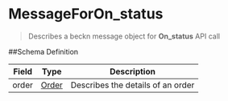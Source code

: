 # MessageForOn_status

> Describes a beckn message object for **On_status** API call

##Schema Definition

| **Field** | **Type**                                              | **Description**                   |
| --------- | ----------------------------------------------------- | --------------------------------- |
| order     | [Order](/reference/0.9.3/core/schema-reference/order) | Describes the details of an order |
